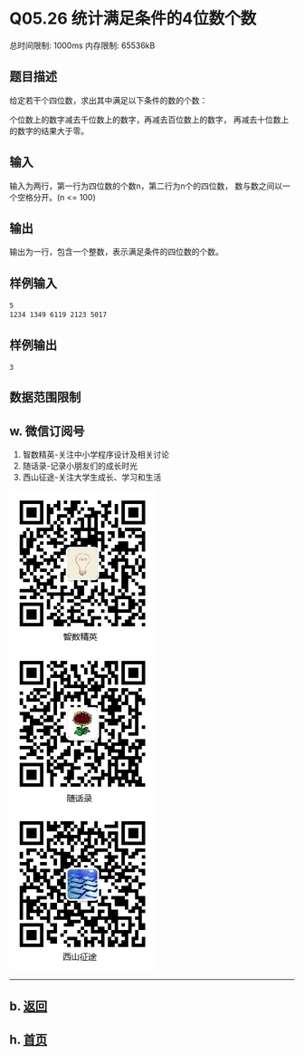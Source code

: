 # Q05.26 统计满足条件的4位数个数

总时间限制: 1000ms 内存限制: 65536kB

## 题目描述

给定若干个四位数，求出其中满足以下条件的数的个数： 

个位数上的数字减去千位数上的数字，再减去百位数上的数字， 
再减去十位数上的数字的结果大于零。

## 输入

输入为两行，第一行为四位数的个数n，第二行为n个的四位数，
数与数之间以一个空格分开。(n <= 100)

## 输出

输出为一行，包含一个整数，表示满足条件的四位数的个数。

## 样例输入

    5
    1234 1349 6119 2123 5017

## 样例输出

    3

## 数据范围限制

## w. 微信订阅号

1. 智数精英-关注中小学程序设计及相关讨论
2. 随话录-记录小朋友们的成长时光
2. 西山征途-关注大学生成长、学习和生活

![欢迎关注“智数精英”订阅号](../../assets/me/img/idea8.jpg)
![欢迎关注“随话录”订阅号](../../assets/me/img/shl8.jpg)
![欢迎关注“西山征途”订阅号](../../assets/me/img/xszt8.jpg)

----------

## b. [返回](../)
    
## h. [首页](../../)


